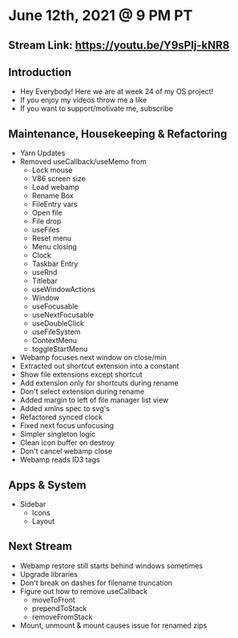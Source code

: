 # June 12th, 2021 @ 9 PM PT

## Stream Link: https://youtu.be/Y9sPIj-kNR8

## Introduction

- Hey Everybody! Here we are at week 24 of my OS project!
- If you enjoy my videos throw me a like
- If you want to support/motivate me, subscribe

## Maintenance, Housekeeping & Refactoring

- Yarn Updates
- Removed useCallback/useMemo from
  - Lock mouse
  - V86 screen size
  - Load webamp
  - Rename Box
  - FileEntry vars
  - Open file
  - File drop
  - useFiles
  - Reset menu
  - Menu closing
  - Clock
  - Taskbar Entry
  - useRnd
  - Titlebar
  - useWindowActions
  - Window
  - useFocusable
  - useNextFocusable
  - useDoubleClick
  - useFileSystem
  - ContextMenu
  - toggleStartMenu
- Webamp focuses next window on close/min
- Extracted out shortcut extension into a constant
- Show file extensions except shortcut
- Add extension only for shortcuts during rename
- Don't select extension during rename
- Added margin to left of file manager list view
- Added xmlns spec to svg's
- Refactored synced clock
- Fixed next focus unfocusing
- Simpler singleton logic
- Clean icon buffer on destroy
- Don't cancel webamp close
- Webamp reads ID3 tags

## Apps & System

- Sidebar
  - Icons
  - Layout

## Next Stream

- Webamp restore still starts behind windows sometimes
- Upgrade libraries
- Don't break on dashes for filename truncation
- Figure out how to remove useCallback
  - moveToFront
  - prependToStack
  - removeFromStack
- Mount, unmount & mount causes issue for renamed zips
